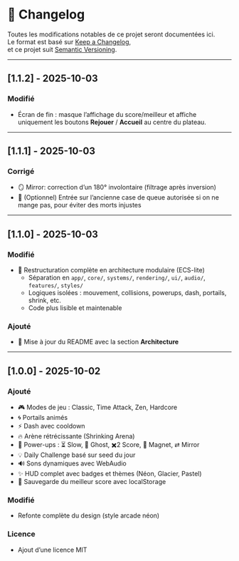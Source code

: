 # 📜 Changelog

Toutes les modifications notables de ce projet seront documentées ici.  
Le format est basé sur [Keep a Changelog](https://keepachangelog.com/fr/1.0.0/),  
et ce projet suit [Semantic Versioning](https://semver.org/lang/fr/).

---

## [1.1.2] - 2025-10-03
### Modifié
- Écran de fin : masque l’affichage du score/meilleur et affiche uniquement les boutons **Rejouer** / **Accueil** au centre du plateau.

---

## [1.1.1] - 2025-10-03
### Corrigé
- 🪞 Mirror: correction d’un 180° involontaire (filtrage après inversion)
- 🐍 (Optionnel) Entrée sur l’ancienne case de queue autorisée si on ne mange pas, pour éviter des morts injustes

---

## [1.1.0] - 2025-10-03
### Modifié
- 🔧 Restructuration complète en architecture modulaire (ECS-lite)
  - Séparation en `app/`, `core/`, `systems/`, `rendering/`, `ui/`, `audio/`, `features/`, `styles/`
  - Logiques isolées : mouvement, collisions, powerups, dash, portails, shrink, etc.
  - Code plus lisible et maintenable

### Ajouté
- 🧩 Mise à jour du README avec la section **Architecture**

---

## [1.0.0] - 2025-10-02

### Ajouté

- 🎮 Modes de jeu : Classic, Time Attack, Zen, Hardcore
- 🌀 Portails animés
- ⚡ Dash avec cooldown
- 🔥 Arène rétrécissante (Shrinking Arena)
- 🎁 Power-ups : ⏳ Slow, 👻 Ghost, ✖️2 Score, 🧲 Magnet, ⇄ Mirror
- 💡 Daily Challenge basé sur seed du jour
- 🔊 Sons dynamiques avec WebAudio
- ✨ HUD complet avec badges et thèmes (Néon, Glacier, Pastel)
- 💾 Sauvegarde du meilleur score avec localStorage

### Modifié

- Refonte complète du design (style arcade néon)

### Licence

- Ajout d’une licence MIT